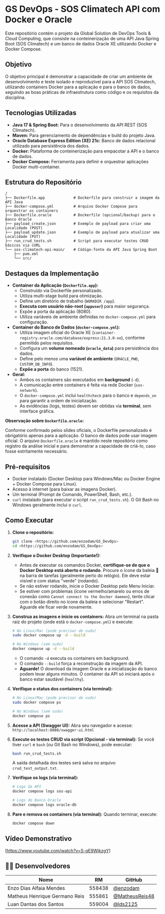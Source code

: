 # GS DevOps - SOS Climatech API com Docker e Oracle

Este repositório contém o projeto da Global Solution de DevOps Tools & Cloud Computing, que consiste na conteinerização de uma API Java Spring Boot (SOS Climatech) e um banco de dados Oracle XE utilizando Docker e Docker Compose.

## Objetivo

O objetivo principal é demonstrar a capacidade de criar um ambiente de desenvolvimento e teste isolado e reproduzível para a API SOS Climatech, utilizando containers Docker para a aplicação e para o banco de dados, seguindo as boas práticas de infraestrutura como código e os requisitos da disciplina.

## Tecnologias Utilizadas

*   **Java 17 & Spring Boot:** Para o desenvolvimento da API REST (SOS Climatech).
*   **Maven:** Para gerenciamento de dependências e build do projeto Java.
*   **Oracle Database Express Edition (XE) 21c:** Banco de dados relacional utilizado para persistência dos dados.
*   **Docker:** Plataforma de conteinerização para empacotar a API e o banco de dados.
*   **Docker Compose:** Ferramenta para definir e orquestrar aplicações Docker multi-container.

## Estrutura do Repositório

```
/
├── Dockerfile.app             # Dockerfile para construir a imagem da API Java
├── docker-compose.yml         # Arquivo Docker Compose para orquestrar os containers
├── Dockerfile.oracle          # Dockerfile (opcional/backup) para o Banco Oracle
├── payload_create.json        # Exemplo de payload para criar uma Localidade (POST)
├── payload_update.json        # Exemplo de payload para atualizar uma Localidade (PUT)
├── run_crud_tests.sh          # Script para executar testes CRUD básicos via cURL
└── sos-climatech-api-main/    # Código-fonte da API Java Spring Boot
    ├── pom.xml
    └── src/
```

## Destaques da Implementação

*   **Container da Aplicação (`Dockerfile.app`):**
    *   Construído via Dockerfile personalizado.
    *   Utiliza multi-stage build para otimização.
    *   Define um diretório de trabalho (`WORKDIR /app`).
    *   **Executa com usuário não-root (`appuser`)** para maior segurança.
    *   Expõe a porta da aplicação (8080).
    *   Utiliza variáveis de ambiente definidas no `docker-compose.yml` para configuração.
*   **Container do Banco de Dados (`docker-compose.yml`):**
    *   Utiliza imagem oficial do Oracle XE (`container-registry.oracle.com/database/express:21.3.0-xe`), conforme permitido pelos requisitos.
    *   Configura um **volume nomeado (`oracle_data`)** para persistência dos dados.
    *   Define pelo menos uma **variável de ambiente** (`ORACLE_PWD`, `CUSTOM_DB_INFO`).
    *   **Expõe a porta** do banco (1521).
*   **Geral:**
    *   Ambos os containers são executados em **background** (`-d`).
    *   A comunicação entre containers é feita via rede Docker (`sos-network`).
    *   O `docker-compose.yml` inclui `healthcheck` para o banco e `depends_on` para garantir a ordem de inicialização.
    *   As evidências (logs, testes) devem ser obtidas via **terminal**, sem interface gráfica.

**Observação sobre `Dockerfile.oracle`:**

Conforme confirmado pelos slides oficiais, o Dockerfile personalizado é obrigatório apenas para a aplicação. O banco de dados pode usar imagem oficial. O arquivo `Dockerfile.oracle` é mantido neste repositório como registro da análise inicial e para demonstrar a capacidade de criá-lo, caso fosse estritamente necessário.

## Pré-requisitos

*   Docker instalado (Docker Desktop para Windows/Mac ou Docker Engine + Docker Compose para Linux).
*   Acesso à internet (para baixar as imagens Docker).
*   Um terminal (Prompt de Comando, PowerShell, Bash, etc.).
*   `curl` instalado (para executar o script `run_crud_tests.sh`). O Git Bash no Windows geralmente inclui o `curl`.

## Como Executar

1.  **Clone o repositório:**
    ```bash
    git clone <https://github.com/enzodam/GS_DevOps>
    cd <https://github.com/enzodam/GS_DevOps>
    ```

2.  **Verifique o Docker Desktop (Importante!):**
    *   Antes de executar os comandos Docker, **certifique-se de que o Docker Desktop está aberto e rodando**. Procure o ícone da baleia 🐳 na barra de tarefas (geralmente perto do relógio). Ele deve estar visível e com status "verde" (rodando).
    *   Se não estiver rodando, inicie o Docker Desktop pelo Menu Iniciar.
    *   Se estiver com problemas (ícone vermelho/amarelo ou erros de conexão como `Cannot connect to the Docker daemon`), tente clicar com o botão direito no ícone da baleia e selecionar "Restart". Aguarde ele ficar verde novamente.

3.  **Construa as imagens e inicie os containers:**
    Abra um terminal na pasta raiz do projeto (onde está o `docker-compose.yml`) e execute:
    ```bash
    # No Linux/Mac (pode precisar de sudo)
    sudo docker compose up -d --build

    # No Windows (sem sudo)
    docker compose up -d --build
    ```
    *   O comando `-d` executa os containers em background.
    *   O comando `--build` força a reconstrução da imagem da API.
    *   **Aguarde!** O download da imagem Oracle e a inicialização do banco podem levar alguns minutos. O container da API só iniciará após o banco estar saudável (`healthy`).

4.  **Verifique o status dos containers (via terminal):**
    ```bash
    # No Linux/Mac (pode precisar de sudo)
    sudo docker compose ps

    # No Windows (sem sudo)
    docker compose ps
    ```

5.  **Acesse a API (Swagger UI):**
    Abra seu navegador e acesse: `http://localhost:8080/swagger-ui.html`

6.  **Execute os testes CRUD via script (Opcional - via terminal):**
    Se você tiver `curl` e `bash` (ou Git Bash no Windows), pode executar:
    ```bash
    bash run_crud_tests.sh
    ```
    A saída detalhada dos testes será salva no arquivo `crud_test_output.txt`.

7.  **Verifique os logs (via terminal):**
    ```bash
    # Logs da API
    docker compose logs sos-api

    # Logs do Banco Oracle
    docker compose logs oracle-db
    ```

8.  **Pare e remova os containers (via terminal):**
    Quando terminar, execute:
    ```bash
    docker compose down
    ```

## Vídeo Demonstrativo

[https://www.youtube.com/watch?v=S-qE9WikzgY]

## 👨‍💻 Desenvolvedores

| Nome                          | RM      | GitHub |
|-------------------------------|---------|--------|
| Enzo Dias Alfaia Mendes       | 558438  | [@enzodam](https://github.com/enzodam) |
| Matheus Henrique Germano Reis | 555861  | [@MatheusReis48](https://github.com/MatheusReis48) |
| Luan Dantas dos Santos        | 559004  | [@lds2125](https://github.com/lds2125) |



